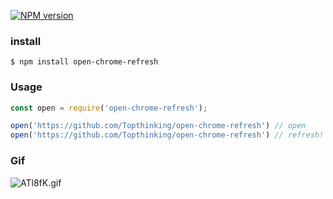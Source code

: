 [![NPM version](https://img.shields.io/npm/v/open-chrome-refresh.svg)](https://www.npmjs.com/package/open-chrome-refresh)

### install
```shell
$ npm install open-chrome-refresh
```

### Usage
```js
const open = require('open-chrome-refresh');

open('https://github.com/Topthinking/open-chrome-refresh') // open
open('https://github.com/Topthinking/open-chrome-refresh') // refresh!
```

### Gif
![ATl8fK.gif](https://s2.ax1x.com/2019/04/10/ATl8fK.gif)